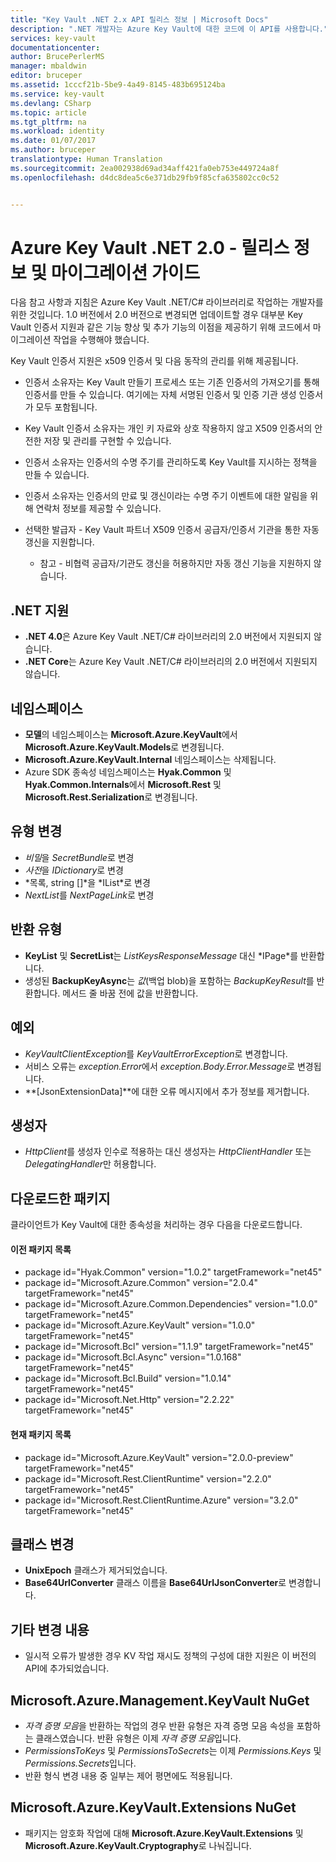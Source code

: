 ```yaml
---
title: "Key Vault .NET 2.x API 릴리스 정보 | Microsoft Docs"
description: ".NET 개발자는 Azure Key Vault에 대한 코드에 이 API를 사용합니다."
services: key-vault
documentationcenter: 
author: BrucePerlerMS
manager: mbaldwin
editor: bruceper
ms.assetid: 1cccf21b-5be9-4a49-8145-483b695124ba
ms.service: key-vault
ms.devlang: CSharp
ms.topic: article
ms.tgt_pltfrm: na
ms.workload: identity
ms.date: 01/07/2017
ms.author: bruceper
translationtype: Human Translation
ms.sourcegitcommit: 2ea002938d69ad34aff421fa0eb753e449724a8f
ms.openlocfilehash: d4dc8dea5c6e371db29fb9f85cfa635802cc0c52


---
```

# <a name="azure-key-vault-net-20---release-notes-and-migration-guide"></a>Azure Key Vault .NET 2.0 - 릴리스 정보 및 마이그레이션 가이드
다음 참고 사항과 지침은 Azure Key Vault .NET/C# 라이브러리로 작업하는 개발자를 위한 것입니다. 1.0 버전에서 2.0 버전으로 변경되면 업데이트할 경우 대부분 Key Vault 인증서 지원과 같은 기능 향상 및 추가 기능의 이점을 제공하기 위해 코드에서 마이그레이션 작업을 수행해야 했습니다.

Key Vault 인증서 지원은 x509 인증서 및 다음 동작의 관리를 위해 제공됩니다.  

* 인증서 소유자는 Key Vault 만들기 프로세스 또는 기존 인증서의 가져오기를 통해 인증서를 만들 수 있습니다. 여기에는 자체 서명된 인증서 및 인증 기관 생성 인증서가 모두 포함됩니다.
* Key Vault 인증서 소유자는 개인 키 자료와 상호 작용하지 않고 X509 인증서의 안전한 저장 및 관리를 구현할 수 있습니다.  
* 인증서 소유자는 인증서의 수명 주기를 관리하도록 Key Vault를 지시하는 정책을 만들 수 있습니다.  
* 인증서 소유자는 인증서의 만료 및 갱신이라는 수명 주기 이벤트에 대한 알림을 위해 연락처 정보를 제공할 수 있습니다.  
* 선택한 발급자 - Key Vault 파트너 X509 인증서 공급자/인증서 기관을 통한 자동 갱신을 지원합니다.
  
  * 참고 - 비협력 공급자/기관도 갱신을 허용하지만 자동 갱신 기능을 지원하지 않습니다.

## <a name="net-support"></a>.NET 지원
* **.NET 4.0**은 Azure Key Vault .NET/C# 라이브러리의 2.0 버전에서 지원되지 않습니다.
* **.NET Core**는 Azure Key Vault .NET/C# 라이브러리의 2.0 버전에서 지원되지 않습니다.

## <a name="namespaces"></a>네임스페이스
* **모델**의 네임스페이스는 **Microsoft.Azure.KeyVault**에서 **Microsoft.Azure.KeyVault.Models**로 변경됩니다.
* **Microsoft.Azure.KeyVault.Internal** 네임스페이스는 삭제됩니다.
* Azure SDK 종속성 네임스페이스는 **Hyak.Common** 및 **Hyak.Common.Internals**에서 **Microsoft.Rest** 및 **Microsoft.Rest.Serialization**로 변경됩니다.

## <a name="type-changes"></a>유형 변경
* *비밀*을 *SecretBundle*로 변경
* *사전*을 *IDictionary*로 변경
* *목록<T>, string []*을 *IList<T>*로 변경
* *NextList*를 *NextPageLink*로 변경

## <a name="return-types"></a>반환 유형
* **KeyList** 및 **SecretList**는 *ListKeysResponseMessage* 대신 *IPage<T>*를 반환합니다.
* 생성된 **BackupKeyAsync**는 *값*(백업 blob)을 포함하는 *BackupKeyResult*를 반환합니다. 메서드 줄 바꿈 전에 값을 반환합니다.

## <a name="exceptions"></a>예외
* *KeyVaultClientException*를 *KeyVaultErrorException*로 변경합니다.
* 서비스 오류는 *exception.Error*에서 *exception.Body.Error.Message*로 변경됩니다.
* **[JsonExtensionData]**에 대한 오류 메시지에서 추가 정보를 제거합니다.

## <a name="constructors"></a>생성자
* *HttpClient*를 생성자 인수로 적용하는 대신 생성자는 *HttpClientHandler* 또는 *DelegatingHandler*만 허용합니다.

## <a name="downloaded-packages"></a>다운로드한 패키지
클라이언트가 Key Vault에 대한 종속성을 처리하는 경우 다음을 다운로드합니다.

#### <a name="previous-package-list"></a>이전 패키지 목록
* package id="Hyak.Common" version="1.0.2" targetFramework="net45"
* package id="Microsoft.Azure.Common" version="2.0.4" targetFramework="net45"
* package id="Microsoft.Azure.Common.Dependencies" version="1.0.0" targetFramework="net45"
* package id="Microsoft.Azure.KeyVault" version="1.0.0" targetFramework="net45"
* package id="Microsoft.Bcl" version="1.1.9" targetFramework="net45"
* package id="Microsoft.Bcl.Async" version="1.0.168" targetFramework="net45"
* package id="Microsoft.Bcl.Build" version="1.0.14" targetFramework="net45"
* package id="Microsoft.Net.Http" version="2.2.22" targetFramework="net45"

#### <a name="current-package-list"></a>현재 패키지 목록
* package id="Microsoft.Azure.KeyVault" version="2.0.0-preview" targetFramework="net45"
* package id="Microsoft.Rest.ClientRuntime" version="2.2.0" targetFramework="net45"
* package id="Microsoft.Rest.ClientRuntime.Azure" version="3.2.0" targetFramework="net45"

## <a name="class-changes"></a>클래스 변경
* **UnixEpoch** 클래스가 제거되었습니다.
* **Base64UrlConverter** 클래스 이름을 **Base64UrlJsonConverter**로 변경합니다.

## <a name="other-changes"></a>기타 변경 내용
* 일시적 오류가 발생한 경우 KV 작업 재시도 정책의 구성에 대한 지원은 이 버전의 API에 추가되었습니다.

## <a name="microsoftazuremanagementkeyvault-nuget"></a>Microsoft.Azure.Management.KeyVault NuGet
* *자격 증명 모음*을 반환하는 작업의 경우 반환 유형은 자격 증명 모음 속성을 포함하는 클래스였습니다. 반환 유형은 이제 *자격 증명 모음*입니다.
* *PermissionsToKeys* 및 *PermissionsToSecrets*는 이제 *Permissions.Keys* 및 *Permissions.Secrets*입니다.
* 반환 형식 변경 내용 중 일부는 제어 평면에도 적용됩니다.

## <a name="microsoftazurekeyvaultextensions-nuget"></a>Microsoft.Azure.KeyVault.Extensions NuGet
* 패키지는 암호화 작업에 대해 **Microsoft.Azure.KeyVault.Extensions** 및 **Microsoft.Azure.KeyVault.Cryptography**로 나눠집니다.




<!--HONumber=Nov16_HO3-->


